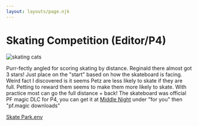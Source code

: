 ```yaml
---
layout: layouts/page.njk
---
```


# Skating Competition (Editor/P4)
![skating cats](https://cdn.glitch.com/e8c48446-7221-44a1-aabd-d809cd1d1e34%2Fezgif-6-10cf46954f8d.gif?v=1621293350860)

Purr-fectly angled for scoring skating by distance. Reginald there almost got 3 stars! Just place on the "start" based on how the skateboard is facing. Weird fact I discovered is it seems Petz are less likely to skate if they are full. Petting to reward them seems to make them more likely to skate. With practice most can go the full distance + back! The skateboard was official PF magic DLC for P4, you can get it at [Middle Night](https://kel.rainbow-muffin.org/) under "for you" then "pf.magic downloads"

[Skate Park.env](https://cdn.glitch.com/e8c48446-7221-44a1-aabd-d809cd1d1e34%2FSkate%20Park.env?v=1621293375282)